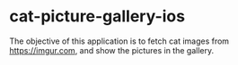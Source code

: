 # cat-picture-gallery-ios
The objective of this application is to fetch cat images from https://imgur.com, and show the pictures in the gallery.

